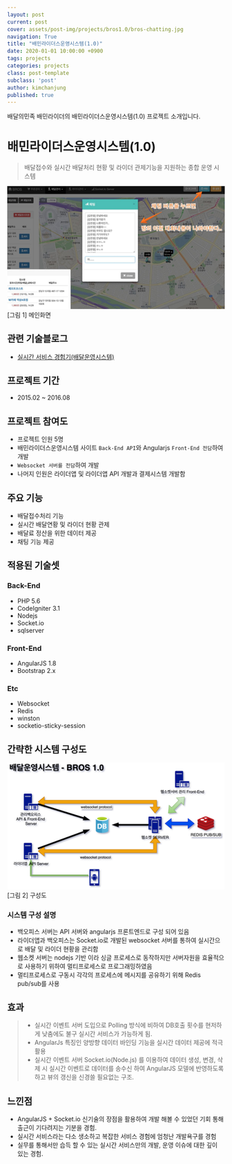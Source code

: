 ```yaml
---
layout: post
current: post
cover: assets/post-img/projects/bros1.0/bros-chatting.jpg
navigation: True
title: "배민라이더스운영시스템(1.0)"
date: 2020-01-01 10:00:00 +0900
tags: projects
categories: projects
class: post-template
subclass: 'post'
author: kimchanjung
published: true
---
```


배달의민족 배민라이더의 배민라이더스운영시스템(1.0) 프로젝트 소개입니다.

# 배민라이더스운영시스템(1.0)

> 배달접수와 실시간 배달처리 현황 및 라이더 관제기능을 지원하는 종합 운영 시스템

![bros-main](/assets/post-img/projects/bros1.0/bros-chatting.jpg)
[그림 1] 메인화면

## 관련 기술블로그
- [실시간 서비스 경험기(배달운영시스템)](https://woowabros.github.io/woowabros/2017/09/12/realtime-service.html)

## 프로젝트 기간
- 2015.02 ~ 2016.08

## 프로젝트 참여도
- 프로젝트 인원 5명
- 배민라이더스운영시스템 사이트 `Back-End API`와 Angularjs `Front-End 전담`하여 개발
- `Websocket 서버를 전담`하여 개발
- 나머지 인원은 라이더앱 및 라이더앱 API 개발과 결제시스템 개발함

## 주요 기능
- 배달접수처리 기능
- 실시간 배달연황 및 라이더 현황 관제
- 배달료 정산을 위한 데이터 제공
- 채팅 기능 제공

## 적용된 기술셋
### Back-End
- PHP 5.6
- CodeIgniter 3.1
- Nodejs
- Socket.io
- sqlserver

### Front-End
- AngularJS 1.8
- Bootstrap 2.x


### Etc
- Websocket
- Redis  
- winston
- socketio-sticky-session


## 간략한 시스템 구성도

![bros-architecture](/assets/post-img/projects/bros1.0/bros-v1.png)
[그림 2] 구성도 

### 시스템 구성 설명
- 백오피스 서버는 API 서버와 angularjs 프론트엔드로 구성 되어 있음
- 라이더앱과 백오피스는 Socket.io로 개발된 websocket 서버를 통하여 실시간으로 배달 및 라이더 현황을 관리함
- 웹소켓 서버는 nodejs 기반 이라 싱글 프로세스로 동작하지만 서버자원을 효율적으로 사용하기 위하여 멀티프로세스로 프로그래밍하였음
- 멀티프로세스로 구동시 각각의 프로세스에 메시지를 공유하기 위해 Redis pub/sub를 사용


## 효과
> - 실시간 이벤트 서버 도입으로 Polling 방식에 비하여 DB호출 횟수를 현저하게 낮춤에도 불구 실시간 서비스가 가능하게 됨.
> - AngularJs 특징인 양방향 데이터 바인딩 기능을 실시간 데이터 제공에 적극 활용
> - 실시간 이벤트 서버 Socket.io(Node.js) 를 이용하여 데이터 생성, 변경, 삭제 시 실시간 이벤트로 데이터를 송수신 하여 AngularJS 모델에 반영하도록 하고 뷰의 갱신을 신경쓸 필요없는 구조.

## 느낀점
- AngularJS + Socket.io 신기술의 장점을 활용하여 개발 해볼 수 있었던 기회 통해 출근이 기다려지는 기분을 경험.
- 실시간 서비스라는 다소 생소하고 복잡한 서비스 경험에 엄청난 개발욕구를 경험
- 실무를 통해서만 습득 할 수 있는 실시간 서비스만의 개발, 운영 이슈에 대한 깊이 있는 경험.